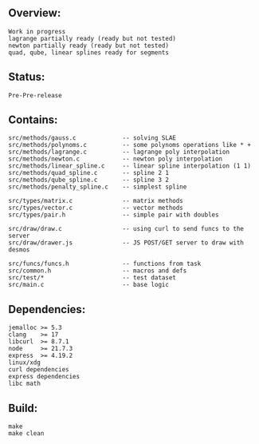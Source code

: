 ## Overview:
    Work in progress
    lagrange partially ready (ready but not tested)
    newton partially ready (ready but not tested)
    quad, qube, linear splines ready for segments

## Status:
    Pre-Pre-release

## Contains:
    src/methods/gauss.c             -- solving SLAE
    src/methods/polynoms.c          -- some polynoms operations like * + 
	src/methods/lagrange.c          -- lagrange poly interpolation
    src/methods/newton.c            -- newton poly interpolation
	src/methods/linear_spline.c     -- linear spline interpolation (1 1)
    src/methods/quad_spline.c       -- spline 2 1
    src/methods/qube_spline.c       -- spline 3 2
    src/methods/penalty_spline.c    -- simplest spline

    src/types/matrix.c              -- matrix methods
	src/types/vector.c              -- vector methods
    src/types/pair.h                -- simple pair with doubles
 	
    src/draw/draw.c                 -- using curl to send funcs to the server
	src/draw/drawer.js              -- JS POST/GET server to draw with desmos

	src/funcs/funcs.h               -- functions from task
    src/common.h                    -- macros and defs
    src/test/*                      -- test dataset
	src/main.c                      -- base logic

## Dependencies:
    jemalloc >= 5.3
    clang    >= 17
	libcurl  >= 8.7.1
	node     >= 21.7.3
	express  >= 4.19.2
	linux/xdg
	curl dependencies
    express dependencies
    libc math

## Build:
    make
    make clean
